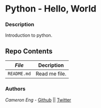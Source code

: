 # Python - Hello, World
### Description
Introduction to python.

## Repo Contents

|   ***File***    |  **Decription**                       |
|---------------|---------------------------------------|
|  `README.md` |  Read me file. |

### Authors
*Cameron Eng* - [Github](https://github.com/c_eng/) || [Twitter](https://twitter.com/c33Eng)
